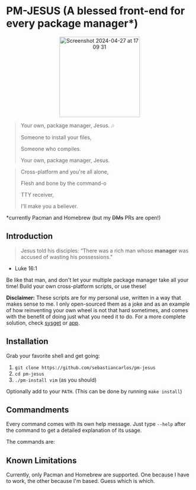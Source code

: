 # PM-JESUS (A blessed front-end for every package manager\*)
<p align="center">
  <img width="217" alt="Screenshot 2024-04-27 at 17 09 31" src="https://github.com/sebastiancarlos/pm-jesus/assets/88276600/28fcfb0b-e200-43a8-b72c-58784b8c5b41">
</p>

> Your own, package manager, Jesus. 🎶
> 
> Someone to install your files,
> 
> Someone who compiles.
>
> Your own, package manager, Jesus.

> Cross-platform and you're all alone,
>
> Flesh and bone by the command-o
>
> TTY receiver,
>
> I'll make you a believer.

\*currently Pacman and Homebrew (but my ~~DMs~~ PRs are open!)

## Introduction
> Jesus told his disciples: “There was a rich man whose **manager** was accused
> of wasting his possessions."
- Luke 16:1

Be like that man, and don't let your multiple package manager take all your
time! Build your own cross-platform scripts, or use these!

**Disclaimer:** These scripts are for my personal use, written in a way that makes sense to me. I only open-sourced them as a joke and as an example of how reinventing your own wheel is not that hard sometimes, and comes with the benefit of doing just what you need it to do. For a more complete solution, check [sysget](https://github.com/emilengler/sysget) or [app](https://github.com/hkdb/app).

## Installation

Grab your favorite shell and get going:

1. `git clone https://github.com/sebastiancarlos/pm-jesus`
2. `cd pm-jesus`
3. `./pm-install vim` (as you should)

Optionally add to your `PATH`. (This can be done by running `make install`)

## Commandments

Every command comes with its own help message. Just type `--help` after the
command to get a detailed explanation of its usage.

The commands are:

<!-- INSERT commands_help -->
## Known Limitations

Currently, only Pacman and Homebrew are supported. One because I have to work,
the other because I'm based. Guess which is which.

